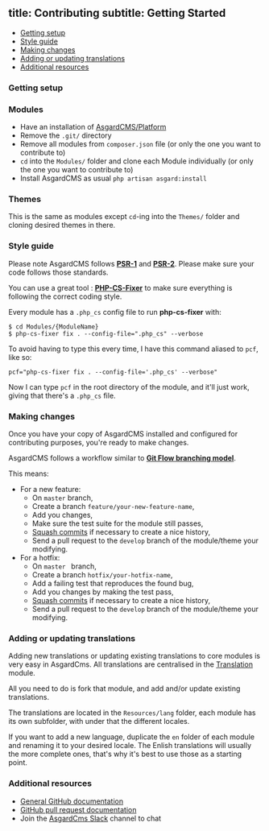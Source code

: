 title: Contributing
subtitle: Getting Started
-------

- [Getting setup](#getting-setup)
- [Style guide](#style-guide)
- [Making changes](#making-changes)
- [Adding or updating translations](#adding-updating-translations)
- [Additional resources](#additional-resources)

### <a name="getting-setup" class="anchor" href="#getting-setup"></a> Getting setup

### Modules 

- Have an installation of [AsgardCMS/Platform](https://github.com/AsgardCms/Platform) 
- Remove the `.git/` directory
- Remove all modules from `composer.json` file (or only the one you want to contribute to)
- `cd` into the `Modules/` folder and clone each Module individually (or only the one you want to contribute to)
- Install AsgardCMS as usual `php artisan asgard:install`

### Themes

This is the same as modules except `cd`-ing into the `Themes/` folder and cloning desired themes in there.

### <a name="style-guide" class="anchor" href="#style-guide"></a> Style guide

Please note AsgardCMS follows **[PSR-1](http://www.php-fig.org/psr/psr-1/)** and **[PSR-2](http://www.php-fig.org/psr/psr-2/)**. Please make sure your code follows those standards.

You can use a great tool : **[PHP-CS-Fixer](https://github.com/FriendsOfPHP/PHP-CS-Fixer)** to make sure everything is following the correct coding style.

Every module has a `.php_cs` config file to run **php-cs-fixer** with:

``` .language-bash
$ cd Modules/{ModuleName}
$ php-cs-fixer fix . --config-file=".php_cs" --verbose
```

To avoid having to type this every time, I have this command aliased to `pcf`, like so:

``` .language-bash
pcf="php-cs-fixer fix . --config-file='.php_cs' --verbose"
```
Now I can type `pcf` in the root directory of the module, and it'll just work, giving that there's a `.php_cs` file.


### <a name="making-changes" class="anchor" href="#making-changes"></a> Making changes

Once you have your copy of AsgardCMS installed and configured for contributing purposes, you're ready to make changes.

AsgardCMS follows a workflow similar to **[Git Flow branching model](https://www.atlassian.com/git/tutorials/comparing-workflows/gitflow-workflow/)**.

This means:

- For a new feature: 
	- On `master` branch,
	- Create a branch `feature/your-new-feature-name`,
	- Add you changes,
	- Make sure the test suite for the module still passes,
	- [Squash commits](https://ariejan.net/2011/07/05/git-squash-your-latests-commits-into-one/) if necessary to create a nice history,
	- Send a pull request to the `develop` branch of the module/theme your modifying.
- For a hotfix:
	- On `master ` branch,
	- Create a branch `hotfix/your-hotfix-name`,
	- Add a failing test that reproduces the found bug,
	- Add you changes by making the test pass,
	- [Squash commits](https://ariejan.net/2011/07/05/git-squash-your-latests-commits-into-one/) if necessary to create 	a nice history,
	- Send a pull request to the `develop` branch of the module/theme your modifying.

### <a name="adding-updating-translations" class="anchor" href="#adding-updating-translations"></a> Adding or updating translations

Adding new translations or updating existing translations to core modules is very easy in AsgardCms. All translations are centralised in the [Translation](https://github.com/AsgardCms/Translation) module. 

All you need to do is fork that module, and add and/or update existing translations. 

The translations are located in the `Resources/lang` folder, each module has its own subfolder, with under that the different locales.

If you want to add a new language, duplicate the `en` folder of each module and renaming it to your desired locale. The Enlish translations will usually the more complete ones, that's why it's best to use those as a starting point. 


### <a name="additional-resources" class="anchor" href="#additional-resources"></a> Additional resources

* [General GitHub documentation](http://help.github.com/)
* [GitHub pull request documentation](http://help.github.com/send-pull-requests/)
* Join the [AsgardCms Slack](http://slack.asgardcms.com/) channel to chat

